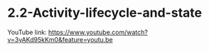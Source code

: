 # 2.2-Activity-lifecycle-and-state

YouTube link: https://www.youtube.com/watch?v=3yAKd95kKm0&feature=youtu.be
